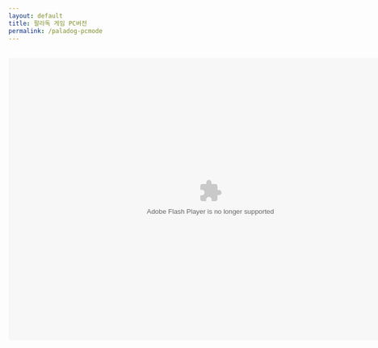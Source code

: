 ```yaml
---
layout: default
title: 팔라독 게임 PC버전
permalink: /paladog-pcmode
---
```


<br>
<center><embed src="http://chat.kongregate.com/gamez/0014/4458/live/PaladogWeb.swf" type="application/x-shockwave-flash" width="800" height="560"></embed></center>